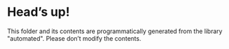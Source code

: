 # Head’s up!

This folder and its contents are programmatically generated from the library
"automated". Please don’t modify the contents.
